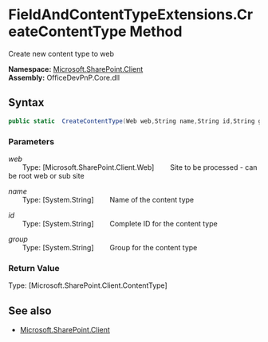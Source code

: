 # FieldAndContentTypeExtensions.CreateContentType Method  
Create new content type to web  

**Namespace:** [Microsoft.SharePoint.Client](Microsoft.SharePoint.Client.md)  
**Assembly:** OfficeDevPnP.Core.dll  
## Syntax
```C#
public static  CreateContentType(Web web,String name,String id,String group)
```
### Parameters
*web*  
&emsp;&emsp;Type: [Microsoft.SharePoint.Client.Web] 
&emsp;&emsp;Site to be processed - can be root web or sub site  
  
*name*  
&emsp;&emsp;Type: [System.String] 
&emsp;&emsp;Name of the content type  
  
*id*  
&emsp;&emsp;Type: [System.String] 
&emsp;&emsp;Complete ID for the content type  
  
*group*  
&emsp;&emsp;Type: [System.String] 
&emsp;&emsp;Group for the content type  
  
### Return Value
Type: [Microsoft.SharePoint.Client.ContentType]  


## See also
- [Microsoft.SharePoint.Client](Microsoft.SharePoint.Client.md)
